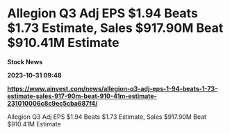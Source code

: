 # Allegion Q3 Adj EPS $1.94 Beats $1.73 Estimate, Sales $917.90M Beat $910.41M Estimate
**Stock News**

**2023-10-31 09:48**

**https://www.ainvest.com/news/allegion-q3-adj-eps-1-94-beats-1-73-estimate-sales-917-90m-beat-910-41m-estimate-231010006c8c9ec5cba687f4/**

Allegion Q3 Adj EPS $1.94 Beats $1.73 Estimate, Sales $917.90M Beat $910.41M Estimate